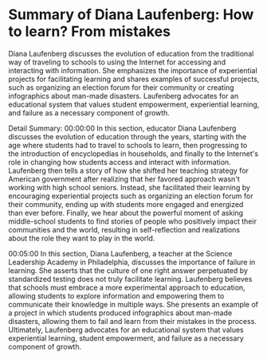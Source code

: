 # Summary of Diana Laufenberg: How to learn? From mistakes

Diana Laufenberg discusses the evolution of education from the traditional way of traveling to schools to using the Internet for accessing and interacting with information. She emphasizes the importance of experiential projects for facilitating learning and shares examples of successful projects, such as organizing an election forum for their community or creating infographics about man-made disasters. Laufenberg advocates for an educational system that values student empowerment, experiential learning, and failure as a necessary component of growth.

Detail Summary: 
00:00:00
In this section, educator Diana Laufenberg discusses the evolution of education through the years, starting with the age where students had to travel to schools to learn, then progressing to the introduction of encyclopedias in households, and finally to the Internet's role in changing how students access and interact with information. Laufenberg then tells a story of how she shifted her teaching strategy for American government after realizing that her favored approach wasn't working with high school seniors. Instead, she facilitated their learning by encouraging experiential projects such as organizing an election forum for their community, ending up with students more engaged and energized than ever before. Finally, we hear about the powerful moment of asking middle-school students to find stories of people who positively impact their communities and the world, resulting in self-reflection and realizations about the role they want to play in the world.

00:05:00
In this section, Diana Laufenberg, a teacher at the Science Leadership Academy in Philadelphia, discusses the importance of failure in learning. She asserts that the culture of one right answer perpetuated by standardized testing does not truly facilitate learning. Laufenberg believes that schools must embrace a more experimental approach to education, allowing students to explore information and empowering them to communicate their knowledge in multiple ways. She presents an example of a project in which students produced infographics about man-made disasters, allowing them to fail and learn from their mistakes in the process. Ultimately, Laufenberg advocates for an educational system that values experiential learning, student empowerment, and failure as a necessary component of growth.

